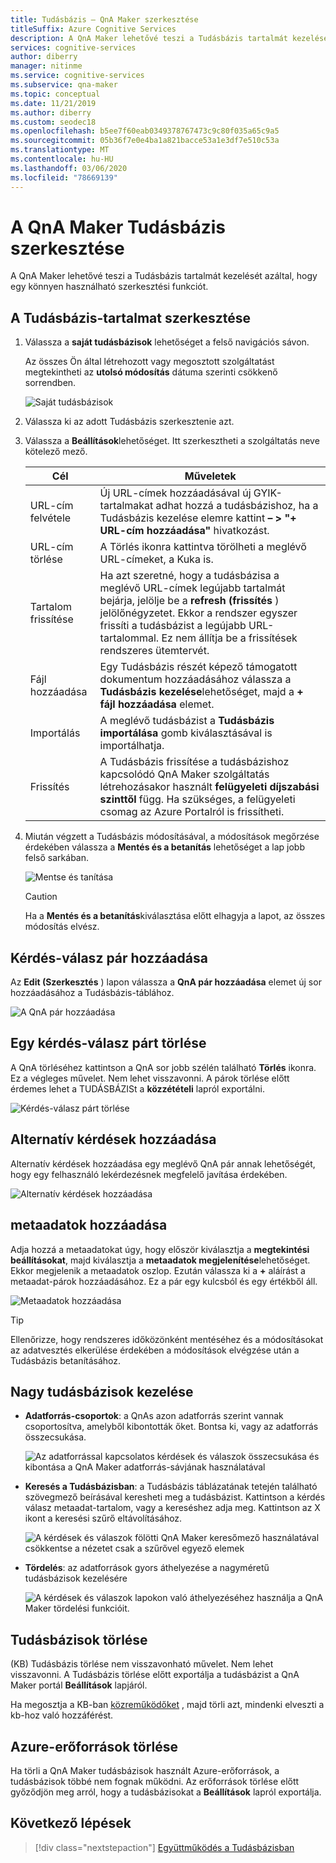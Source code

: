 ```yaml
---
title: Tudásbázis – QnA Maker szerkesztése
titleSuffix: Azure Cognitive Services
description: A QnA Maker lehetővé teszi a Tudásbázis tartalmát kezelését azáltal, hogy egy könnyen használható szerkesztési funkciót.
services: cognitive-services
author: diberry
manager: nitinme
ms.service: cognitive-services
ms.subservice: qna-maker
ms.topic: conceptual
ms.date: 11/21/2019
ms.author: diberry
ms.custom: seodec18
ms.openlocfilehash: b5ee7f60eab0349378767473c9c80f035a65c9a5
ms.sourcegitcommit: 05b36f7e0e4ba1a821bacce53a1e3df7e510c53a
ms.translationtype: MT
ms.contentlocale: hu-HU
ms.lasthandoff: 03/06/2020
ms.locfileid: "78669139"
---
```

# <a name="edit-a-knowledge-base-in-qna-maker"></a>A QnA Maker Tudásbázis szerkesztése

A QnA Maker lehetővé teszi a Tudásbázis tartalmát kezelését azáltal, hogy egy könnyen használható szerkesztési funkciót.

<a name="add-datasource"></a>

## <a name="edit-your-knowledge-base-content"></a>A Tudásbázis-tartalmat szerkesztése

1.  Válassza a **saját tudásbázisok** lehetőséget a felső navigációs sávon. 

    Az összes Ön által létrehozott vagy megosztott szolgáltatást megtekintheti az **utolsó módosítás** dátuma szerinti csökkenő sorrendben.

    ![Saját tudásbázisok](../media/qnamaker-how-to-edit-kb/my-kbs.png)

1. Válassza ki az adott Tudásbázis szerkesztenie azt.
 
1. Válassza a **Beállítások**lehetőséget. Itt szerkesztheti a szolgáltatás neve kötelező mező.
  
    |Cél|Műveletek|
    |--|--|
    |URL-cím felvétele|Új URL-címek hozzáadásával új GYIK-tartalmakat adhat hozzá a tudásbázishoz, ha a Tudásbázis kezelése elemre kattint **– > "+ URL-cím hozzáadása"** hivatkozást.|
    |URL-cím törlése|A Törlés ikonra kattintva törölheti a meglévő URL-címeket, a Kuka is.|
    |Tartalom frissítése|Ha azt szeretné, hogy a tudásbázisa a meglévő URL-címek legújabb tartalmát bejárja, jelölje be a **refresh (frissítés** ) jelölőnégyzetet. Ekkor a rendszer egyszer frissíti a tudásbázist a legújabb URL-tartalommal. Ez nem állítja be a frissítések rendszeres ütemtervét.|
    |Fájl hozzáadása|Egy Tudásbázis részét képező támogatott dokumentum hozzáadásához válassza a **Tudásbázis kezelése**lehetőséget, majd a **+ fájl hozzáadása** elemet.|
    |Importálás|A meglévő tudásbázist a **Tudásbázis importálása** gomb kiválasztásával is importálhatja. |
    |Frissítés|A Tudásbázis frissítése a tudásbázishoz kapcsolódó QnA Maker szolgáltatás létrehozásakor használt **felügyeleti díjszabási szinttől** függ. Ha szükséges, a felügyeleti csomag az Azure Portalról is frissítheti.

1. Miután végzett a Tudásbázis módosításával, a módosítások megőrzése érdekében válassza a **Mentés és a betanítás** lehetőséget a lap jobb felső sarkában.    

    ![Mentse és tanítása](../media/qnamaker-how-to-edit-kb/save-and-train.png)

    >[!CAUTION]
    >Ha a **Mentés és a betanítás**kiválasztása előtt elhagyja a lapot, az összes módosítás elvész.

## <a name="add-a-qna-pair"></a>Kérdés-válasz pár hozzáadása

Az **Edit (Szerkesztés** ) lapon válassza a **QnA pár hozzáadása** elemet új sor hozzáadásához a Tudásbázis-táblához.

![A QnA pár hozzáadása](../media/qnamaker-how-to-edit-kb/add-qnapair.png)

## <a name="delete-a-qna-pair"></a>Egy kérdés-válasz párt törlése

A QnA törléséhez kattintson a QnA sor jobb szélén található **Törlés** ikonra. Ez a végleges művelet. Nem lehet visszavonni. A párok törlése előtt érdemes lehet a TUDÁSBÁZISt a **közzétételi** lapról exportálni. 

![Kérdés-válasz párt törlése](../media/qnamaker-how-to-edit-kb/delete-qnapair.png)

## <a name="add-alternate-questions"></a>Alternatív kérdések hozzáadása

Alternatív kérdések hozzáadása egy meglévő QnA pár annak lehetőségét, hogy egy felhasználó lekérdezésnek megfelelő javítása érdekében.

![Alternatív kérdések hozzáadása](../media/qnamaker-how-to-edit-kb/add-alternate-question.png)

## <a name="add-metadata"></a>metaadatok hozzáadása

Adja hozzá a metaadatokat úgy, hogy először kiválasztja a **megtekintési beállításokat**, majd kiválasztja a **metaadatok megjelenítése**lehetőséget. Ekkor megjelenik a metaadatok oszlop. Ezután válassza ki a **+** aláírást a metaadat-párok hozzáadásához. Ez a pár egy kulcsból és egy értékből áll.

![Metaadatok hozzáadása](../media/qnamaker-how-to-edit-kb/add-metadata.png)

> [!TIP]
> Ellenőrizze, hogy rendszeres időközönként mentéséhez és a módosításokat az adatvesztés elkerülése érdekében a módosítások elvégzése után a Tudásbázis betanításához.

## <a name="manage-large-knowledge-bases"></a>Nagy tudásbázisok kezelése

* **Adatforrás-csoportok**: a QnAs azon adatforrás szerint vannak csoportosítva, amelyből kibontották őket. Bontsa ki, vagy az adatforrás összecsukása.

    ![Az adatforrással kapcsolatos kérdések és válaszok összecsukása és kibontása a QnA Maker adatforrás-sávjának használatával](../media/qnamaker-how-to-edit-kb/data-source-grouping.png)

* **Keresés a Tudásbázisban**: a Tudásbázis táblázatának tetején található szövegmező beírásával keresheti meg a tudásbázist. Kattintson a kérdés válasz metaadat-tartalom, vagy a kereséshez adja meg. Kattintson az X ikont a keresési szűrő eltávolításához.

    ![A kérdések és válaszok fölötti QnA Maker keresőmező használatával csökkentse a nézetet csak a szűrővel egyező elemek](../media/qnamaker-how-to-edit-kb/search-paginate-group.png)

* **Tördelés**: az adatforrások gyors áthelyezése a nagyméretű tudásbázisok kezelésére

    ![A kérdések és válaszok lapokon való áthelyezéséhez használja a QnA Maker tördelési funkcióit.](../media/qnamaker-how-to-edit-kb/pagination.png)

## <a name="delete-knowledge-bases"></a>Tudásbázisok törlése

(KB) Tudásbázis törlése nem visszavonható művelet. Nem lehet visszavonni. A Tudásbázis törlése előtt exportálja a tudásbázist a QnA Maker portál **Beállítások** lapjáról. 

Ha megosztja a KB-ban [közreműködőket](collaborate-knowledge-base.md) , majd törli azt, mindenki elveszti a kb-hoz való hozzáférést. 

## <a name="delete-azure-resources"></a>Azure-erőforrások törlése 

Ha törli a QnA Maker tudásbázisok használt Azure-erőforrások, a tudásbázisok többé nem fognak működni. Az erőforrások törlése előtt győződjön meg arról, hogy a tudásbázisokat a **Beállítások** lapról exportálja. 

## <a name="next-steps"></a>Következő lépések

> [!div class="nextstepaction"]
> [Együttműködés a Tudásbázisban](./collaborate-knowledge-base.md)
